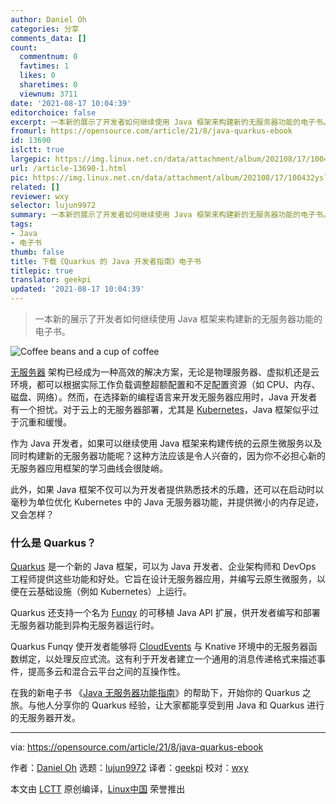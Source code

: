 ```yaml
---
author: Daniel Oh
categories: 分享
comments_data: []
count:
  commentnum: 0
  favtimes: 1
  likes: 0
  sharetimes: 0
  viewnum: 3711
date: '2021-08-17 10:04:39'
editorchoice: false
excerpt: 一本新的展示了开发者如何继续使用 Java 框架来构建新的无服务器功能的电子书。
fromurl: https://opensource.com/article/21/8/java-quarkus-ebook
id: 13690
islctt: true
largepic: https://img.linux.net.cn/data/attachment/album/202108/17/100432yslvlw6s2d462w41.jpg
url: /article-13690-1.html
pic: https://img.linux.net.cn/data/attachment/album/202108/17/100432yslvlw6s2d462w41.jpg.thumb.jpg
related: []
reviewer: wxy
selector: lujun9972
summary: 一本新的展示了开发者如何继续使用 Java 框架来构建新的无服务器功能的电子书。
tags:
- Java
- 电子书
thumb: false
title: 下载《Quarkus 的 Java 开发者指南》电子书
titlepic: true
translator: geekpi
updated: '2021-08-17 10:04:39'
---
```



> 
> 一本新的展示了开发者如何继续使用 Java 框架来构建新的无服务器功能的电子书。
> 
> 
> 


![](https://img.linux.net.cn/data/attachment/album/202108/17/100432yslvlw6s2d462w41.jpg "Coffee beans and a cup of coffee")


[无服务器](https://opensource.com/article/21/1/devapps-strategies) 架构已经成为一种高效的解决方案，无论是物理服务器、虚拟机还是云环境，都可以根据实际工作负载调整超额配置和不足配置资源（如 CPU、内存、磁盘、网络）。然而，在选择新的编程语言来开发无服务器应用时，Java 开发者有一个担忧。对于云上的无服务器部署，尤其是 [Kubernetes](https://opensource.com/article/19/6/reasons-kubernetes)，Java 框架似乎过于沉重和缓慢。


作为 Java 开发者，如果可以继续使用 Java 框架来构建传统的云原生微服务以及同时构建新的无服务器功能呢？这种方法应该是令人兴奋的，因为你不必担心新的无服务器应用框架的学习曲线会很陡峭。


此外，如果 Java 框架不仅可以为开发者提供熟悉技术的乐趣，还可以在启动时以毫秒为单位优化 Kubernetes 中的 Java 无服务器功能，并提供微小的内存足迹，又会怎样？


### 什么是 Quarkus？


[Quarkus](https://quarkus.io/) 是一个新的 Java 框架，可以为 Java 开发者、企业架构师和 DevOps 工程师提供这些功能和好处。它旨在设计无服务器应用，并编写云原生微服务，以便在云基础设施（例如 Kubernetes）上运行。


Quarkus 还支持一个名为 [Funqy](https://quarkus.io/guides/funqy) 的可移植 Java API 扩展，供开发者编写和部署无服务器功能到异构无服务器运行时。


Quarkus Funqy 使开发者能够将 [CloudEvents](https://cloudevents.io/) 与 Knative 环境中的无服务器函数绑定，以处理反应式流。这有利于开发者建立一个通用的消息传递格式来描述事件，提高多云和混合云平台之间的互操作性。


在我的新电子书 《[Java 无服务器功能指南](https://opensource.com/downloads/java-serverless-ebook)》的帮助下，开始你的 Quarkus 之旅。与他人分享你的 Quarkus 经验，让大家都能享受到用 Java 和 Quarkus 进行的无服务器开发。




---


via: <https://opensource.com/article/21/8/java-quarkus-ebook>


作者：[Daniel Oh](https://opensource.com/users/daniel-oh) 选题：[lujun9972](https://github.com/lujun9972) 译者：[geekpi](https://github.com/geekpi) 校对：[wxy](https://github.com/wxy)


本文由 [LCTT](https://github.com/LCTT/TranslateProject) 原创编译，[Linux中国](https://linux.cn/) 荣誉推出